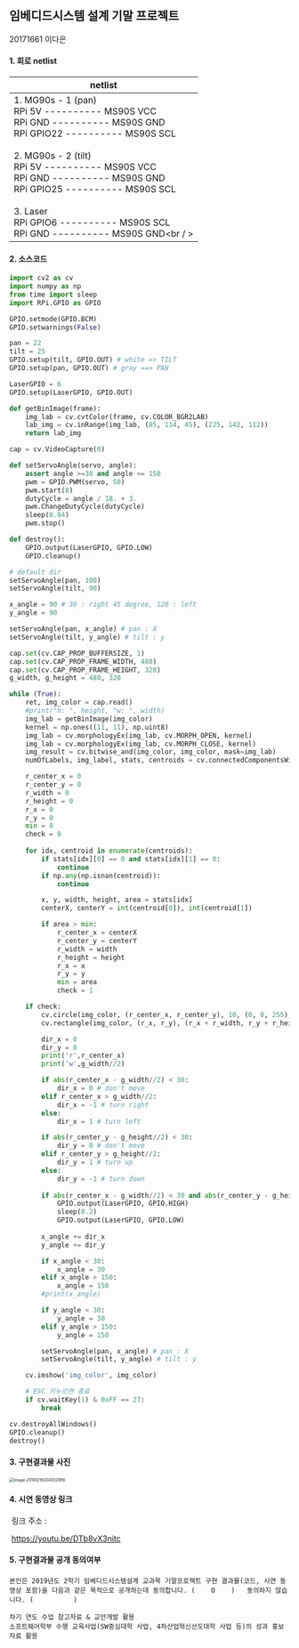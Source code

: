## 임베디드시스템 설계 기말 프로젝트

20171661 이다은

#### 1. 회로 netlist

| netlist                                                      |
| ------------------------------------------------------------ |
| 1. MG90s  - 1 (pan)<br />RPi 5V ---------- MS90S VCC <br />RPi GND ---------- MS90S GND<br />RPi GPIO22 ---------- MS90S SCL<br /><br />2. MG90s  - 2 (tilt)<br />RPi 5V ---------- MS90S VCC <br />RPi GND ---------- MS90S GND<br />RPi GPIO25 ---------- MS90S SCL<br /><br />3. Laser<br />RPi GPIO6 ---------- MS90S SCL<br />RPi GND ---------- MS90S GND<br / > |



#### 2. 소스코드

```python
import cv2 as cv
import numpy as np
from time import sleep
import RPi.GPIO as GPIO

GPIO.setmode(GPIO.BCM)
GPIO.setwarnings(False)

pan = 22
tilt = 25
GPIO.setup(tilt, GPIO.OUT) # white => TILT
GPIO.setup(pan, GPIO.OUT) # gray ==> PAN

LaserGPIO = 6
GPIO.setup(LaserGPIO, GPIO.OUT)

def getBinImage(frame):
    img_lab = cv.cvtColor(frame, cv.COLOR_BGR2LAB)
    lab_img = cv.inRange(img_lab, (85, 114, 45), (225, 142, 112))
    return lab_img

cap = cv.VideoCapture(0)

def setServoAngle(servo, angle):
	assert angle >=30 and angle <= 150
	pwm = GPIO.PWM(servo, 50)
	pwm.start(8)
	dutyCycle = angle / 18. + 3.
	pwm.ChangeDutyCycle(dutyCycle)
	sleep(0.04)
	pwm.stop()

def destroy():
    GPIO.output(LaserGPIO, GPIO.LOW)
    GPIO.cleanup()    

# default dir
setServoAngle(pan, 100)
setServoAngle(tilt, 90)

x_angle = 90 # 30 : right 45 degree, 120 : left 
y_angle = 90

setServoAngle(pan, x_angle) # pan : X
setServoAngle(tilt, y_angle) # tilt : y

cap.set(cv.CAP_PROP_BUFFERSIZE, 1)
cap.set(cv.CAP_PROP_FRAME_WIDTH, 480)
cap.set(cv.CAP_PROP_FRAME_HEIGHT, 320)
g_width, g_height = 480, 320 

while (True):
    ret, img_color = cap.read()
    #print("h: ", height, "w: ", width)
    img_lab = getBinImage(img_color)
    kernel = np.ones((11, 11), np.uint8)
    img_lab = cv.morphologyEx(img_lab, cv.MORPH_OPEN, kernel)
    img_lab = cv.morphologyEx(img_lab, cv.MORPH_CLOSE, kernel)
    img_result = cv.bitwise_and(img_color, img_color, mask=img_lab)
    numOfLabels, img_label, stats, centroids = cv.connectedComponentsWithStats(img_lab)

    r_center_x = 0
    r_center_y = 0
    r_width = 0
    r_height = 0
    r_x = 0
    r_y = 0
    min = 0
    check = 0
    
    for idx, centroid in enumerate(centroids):
        if stats[idx][0] == 0 and stats[idx][1] == 0:
            continue
        if np.any(np.isnan(centroid)):
            continue

        x, y, width, height, area = stats[idx]
        centerX, centerY = int(centroid[0]), int(centroid[1])

        if area > min:
            r_center_x = centerX
            r_center_y = centerY
            r_width = width
            r_height = height
            r_x = x
            r_y = y
            min = area
            check = 1

    if check:
        cv.circle(img_color, (r_center_x, r_center_y), 10, (0, 0, 255), 10)
        cv.rectangle(img_color, (r_x, r_y), (r_x + r_width, r_y + r_height), (0, 0, 255))

        dir_x = 0
        dir_y = 0
        print('r',r_center_x)
        print('w',g_width//2)

        if abs(r_center_x - g_width//2) < 30:
            dir_x = 0 # don't move           
        elif r_center_x > g_width//2:
            dir_x = -1 # turn right
        else:
            dir_x = 1 # turn left

        if abs(r_center_y - g_height//2) < 30:
            dir_y = 0 # don't move
        elif r_center_y > g_height//2:
            dir_y = 1 # turn up
        else:
            dir_y = -1 # turn down
        
        if abs(r_center_x - g_width//2) < 30 and abs(r_center_y - g_height//2) < 30:
            GPIO.output(LaserGPIO, GPIO.HIGH)
            sleep(0.2)
            GPIO.output(LaserGPIO, GPIO.LOW)                
		
        x_angle += dir_x
        y_angle += dir_y

        if x_angle < 30:
            x_angle = 30
        elif x_angle > 150:
            x_angle = 150
        #print(x_angle)

        if y_angle < 30:
            y_angle = 30
        elif y_angle > 150:
            y_angle = 150

        setServoAngle(pan, x_angle) # pan : X
        setServoAngle(tilt, y_angle) # tilt : y

    cv.imshow('img_color', img_color)

    # ESC 키누르면 종료
    if cv.waitKey(1) & 0xFF == 27:
        break

cv.destroyAllWindows()
GPIO.cleanup()
destroy()
```



#### 3. 구현결과물 사진

<img src="C:\Users\Lee DaEun\AppData\Roaming\Typora\typora-user-images\image-20191216204302956.png" alt="image-20191216204302956" style="zoom:50%;" />



#### 4. 시연 동영상 링크

​	링크 주소 : 

​	https://youtu.be/DTb8vX3nitc



#### 5. 구현결과물 공개 동의여부

```
본인은 2019년도 2학기 임베디드시스템설계 교과목 기말프로젝트 구현 결과물(코드, 시연 동영상 포함)을 다음과 같은 목적으로 공개하는데 동의합니다. (    O    )   동의하지 않습니다. (          )

차기 연도 수업 참고자료 & 교안개발 활용
소프트웨어학부 수행 교육사업(SW중심대학 사업, 4차산업혁신선도대학 사업 등)의 성과 홍보자료 활용
```

